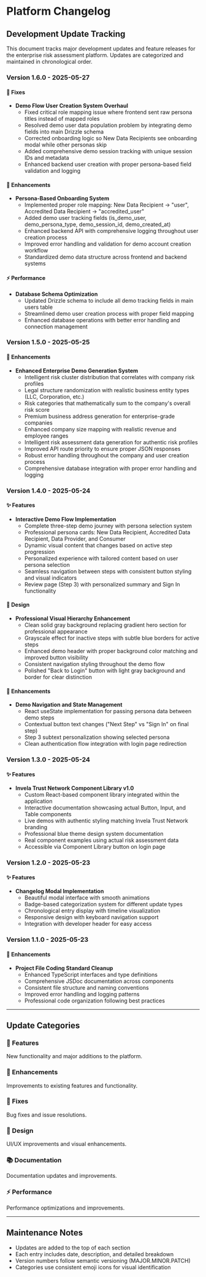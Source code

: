 # Platform Changelog

## Development Update Tracking

This document tracks major development updates and feature releases for the enterprise risk assessment platform. Updates are categorized and maintained in chronological order.

### Version 1.6.0 - 2025-05-27

#### 🐛 Fixes
- **Demo Flow User Creation System Overhaul**
  - Fixed critical role mapping issue where frontend sent raw persona titles instead of mapped roles
  - Resolved demo user data population problem by integrating demo fields into main Drizzle schema
  - Corrected onboarding logic so New Data Recipients see onboarding modal while other personas skip
  - Added comprehensive demo session tracking with unique session IDs and metadata
  - Enhanced backend user creation with proper persona-based field validation and logging

#### 🔧 Enhancements
- **Persona-Based Onboarding System**
  - Implemented proper role mapping: New Data Recipient → "user", Accredited Data Recipient → "accredited_user"
  - Added demo user tracking fields (is_demo_user, demo_persona_type, demo_session_id, demo_created_at)
  - Enhanced backend API with comprehensive logging throughout user creation process
  - Improved error handling and validation for demo account creation workflow
  - Standardized demo data structure across frontend and backend systems

#### ⚡ Performance
- **Database Schema Optimization**
  - Updated Drizzle schema to include all demo tracking fields in main users table
  - Streamlined demo user creation process with proper field mapping
  - Enhanced database operations with better error handling and connection management

### Version 1.5.0 - 2025-05-25

#### 🔧 Enhancements
- **Enhanced Enterprise Demo Generation System**
  - Intelligent risk cluster distribution that correlates with company risk profiles
  - Legal structure randomization with realistic business entity types (LLC, Corporation, etc.)
  - Risk categories that mathematically sum to the company's overall risk score
  - Premium business address generation for enterprise-grade companies
  - Enhanced company size mapping with realistic revenue and employee ranges
  - Intelligent risk assessment data generation for authentic risk profiles
  - Improved API route priority to ensure proper JSON responses
  - Robust error handling throughout the company and user creation process
  - Comprehensive database integration with proper error handling and logging

### Version 1.4.0 - 2025-05-24

#### ✨ Features
- **Interactive Demo Flow Implementation**
  - Complete three-step demo journey with persona selection system
  - Professional persona cards: New Data Recipient, Accredited Data Recipient, Data Provider, and Consumer
  - Dynamic visual content that changes based on active step progression
  - Personalized experience with tailored content based on user persona selection
  - Seamless navigation between steps with consistent button styling and visual indicators
  - Review page (Step 3) with personalized summary and Sign In functionality

#### 🎨 Design
- **Professional Visual Hierarchy Enhancement**
  - Clean solid gray background replacing gradient hero section for professional appearance
  - Grayscale effect for inactive steps with subtle blue borders for active steps
  - Enhanced demo header with proper background color matching and improved button visibility
  - Consistent navigation styling throughout the demo flow
  - Polished "Back to Login" button with light gray background and border for clear distinction

#### 🔧 Enhancements
- **Demo Navigation and State Management**
  - React useState implementation for passing persona data between demo steps
  - Contextual button text changes ("Next Step" vs "Sign In" on final step)
  - Step 3 subtext personalization showing selected persona
  - Clean authentication flow integration with login page redirection

### Version 1.3.0 - 2025-05-24

#### ✨ Features
- **Invela Trust Network Component Library v1.0**
  - Custom React-based component library integrated within the application
  - Interactive documentation showcasing actual Button, Input, and Table components
  - Live demos with authentic styling matching Invela Trust Network branding
  - Professional blue theme design system documentation
  - Real component examples using actual risk assessment data
  - Accessible via Component Library button on login page

### Version 1.2.0 - 2025-05-23

#### ✨ Features
- **Changelog Modal Implementation**
  - Beautiful modal interface with smooth animations
  - Badge-based categorization system for different update types
  - Chronological entry display with timeline visualization
  - Responsive design with keyboard navigation support
  - Integration with developer header for easy access

### Version 1.1.0 - 2025-05-23

#### 🔧 Enhancements
- **Project File Coding Standard Cleanup**
  - Enhanced TypeScript interfaces and type definitions
  - Comprehensive JSDoc documentation across components
  - Consistent file structure and naming conventions
  - Improved error handling and logging patterns
  - Professional code organization following best practices

---

## Update Categories

### 🚀 Features
New functionality and major additions to the platform.

### 🔧 Enhancements
Improvements to existing features and functionality.

### 🐛 Fixes
Bug fixes and issue resolutions.

### 🎨 Design
UI/UX improvements and visual enhancements.

### 📚 Documentation
Documentation updates and improvements.

### ⚡ Performance
Performance optimizations and improvements.

---

## Maintenance Notes

- Updates are added to the top of each section
- Each entry includes date, description, and detailed breakdown
- Version numbers follow semantic versioning (MAJOR.MINOR.PATCH)
- Categories use consistent emoji icons for visual identification